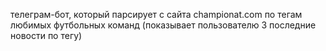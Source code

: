 телеграм-бот, который парсирует с сайта championat.com по тегам любимых футбольных команд (показывает пользователю 3 последние новости по тегу)
